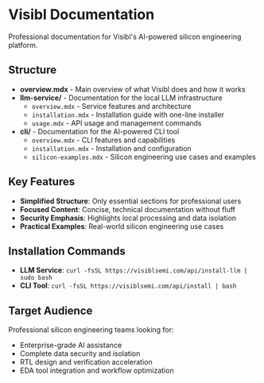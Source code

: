 # Visibl Documentation

Professional documentation for Visibl's AI-powered silicon engineering platform.

## Structure

- **overview.mdx** - Main overview of what Visibl does and how it works
- **llm-service/** - Documentation for the local LLM infrastructure
  - `overview.mdx` - Service features and architecture
  - `installation.mdx` - Installation guide with one-line installer
  - `usage.mdx` - API usage and management commands
- **cli/** - Documentation for the AI-powered CLI tool
  - `overview.mdx` - CLI features and capabilities  
  - `installation.mdx` - Installation and configuration
  - `silicon-examples.mdx` - Silicon engineering use cases and examples

## Key Features

- **Simplified Structure**: Only essential sections for professional users
- **Focused Content**: Concise, technical documentation without fluff
- **Security Emphasis**: Highlights local processing and data isolation
- **Practical Examples**: Real-world silicon engineering use cases

## Installation Commands

- **LLM Service**: `curl -fsSL https://visiblsemi.com/api/install-llm | sudo bash`
- **CLI Tool**: `curl -fsSL https://visiblsemi.com/api/install | bash`

## Target Audience

Professional silicon engineering teams looking for:
- Enterprise-grade AI assistance
- Complete data security and isolation
- RTL design and verification acceleration
- EDA tool integration and workflow optimization